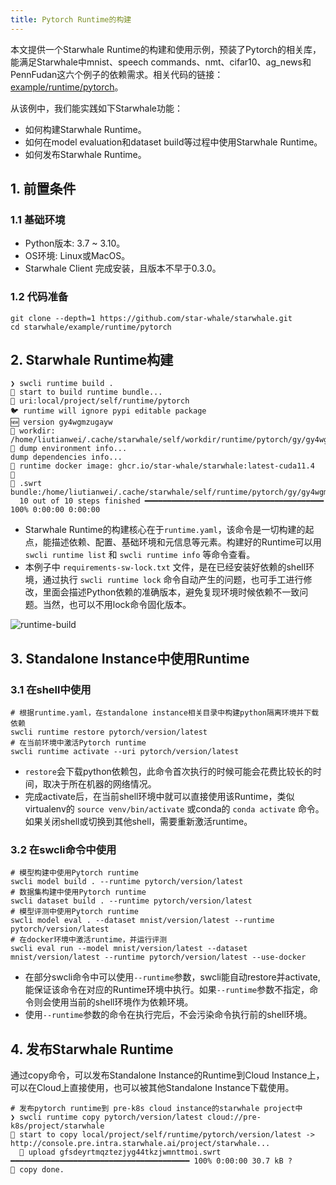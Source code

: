 ```yaml
---
title: Pytorch Runtime的构建
---
```


本文提供一个Starwhale Runtime的构建和使用示例，预装了Pytorch的相关库，能满足Starwhale中mnist、speech commands、nmt、cifar10、ag_news和PennFudan这六个例子的依赖需求。相关代码的链接：[example/runtime/pytorch](https://github.com/star-whale/starwhale/tree/main/example/runtime/pytorch)。

从该例中，我们能实践如下Starwhale功能：

- 如何构建Starwhale Runtime。
- 如何在model evaluation和dataset build等过程中使用Starwhale Runtime。
- 如何发布Starwhale Runtime。

## 1. 前置条件

### 1.1 基础环境

- Python版本: 3.7 ~ 3.10。
- OS环境: Linux或MacOS。
- Starwhale Client 完成安装，且版本不早于0.3.0。

### 1.2 代码准备

```shell
git clone --depth=1 https://github.com/star-whale/starwhale.git
cd starwhale/example/runtime/pytorch
```

## 2. Starwhale Runtime构建

```console
❯ swcli runtime build .
🚧 start to build runtime bundle...
👷 uri:local/project/self/runtime/pytorch
🐦 runtime will ignore pypi editable package
🆕 version gy4wgmzugayw
📁 workdir: /home/liutianwei/.cache/starwhale/self/workdir/runtime/pytorch/gy/gy4wgmzugaywczjyg44tkzjwnvrgq4y
🐝 dump environment info...
dump dependencies info...
🌈 runtime docker image: ghcr.io/star-whale/starwhale:latest-cuda11.4  🌈
🦋 .swrt bundle:/home/liutianwei/.cache/starwhale/self/runtime/pytorch/gy/gy4wgmzugaywczjyg44tkzjwnvrgq4y.swrt
  10 out of 10 steps finished ━━━━━━━━━━━━━━━━━━━━━━━━━━━━━━━━━━━━━━━━ 100% 0:00:00 0:00:00
```

- Starwhale Runtime的构建核心在于`runtime.yaml`，该命令是一切构建的起点，能描述依赖、配置、基础环境和元信息等元素。构建好的Runtime可以用 `swcli runtime list` 和 `swcli runtime info` 等命令查看。
- 本例子中 `requirements-sw-lock.txt` 文件，是在已经安装好依赖的shell环境，通过执行 `swcli runtime lock` 命令自动产生的问题，也可手工进行修改，里面会描述Python依赖的准确版本，避免复现环境时候依赖不一致问题。当然，也可以不用lock命令固化版本。

![runtime-build](../img/runtime-build.gif)

## 3. Standalone Instance中使用Runtime

### 3.1 在shell中使用

```console
# 根据runtime.yaml，在standalone instance相关目录中构建python隔离环境并下载依赖
swcli runtime restore pytorch/version/latest
# 在当前环境中激活Pytorch runtime
swcli runtime activate --uri pytorch/version/latest
```

- `restore`会下载python依赖包，此命令首次执行的时候可能会花费比较长的时间，取决于所在机器的网络情况。
- 完成activate后，在当前shell环境中就可以直接使用该Runtime，类似virtualenv的 `source venv/bin/activate` 或conda的 `conda activate` 命令。如果关闭shell或切换到其他shell，需要重新激活runtime。

### 3.2 在swcli命令中使用

```console
# 模型构建中使用Pytorch runtime
swcli model build . --runtime pytorch/version/latest
# 数据集构建中使用Pytorch runtime
swcli dataset build . --runtime pytorch/version/latest
# 模型评测中使用Pytorch runtime
swcli model eval . --dataset mnist/version/latest --runtime pytorch/version/latest
# 在docker环境中激活runtime，并运行评测
swcli eval run --model mnist/version/latest --dataset mnist/version/latest --runtime pytorch/version/latest --use-docker
```

- 在部分swcli命令中可以使用`--runtime`参数，swcli能自动restore并activate, 能保证该命令在对应的Runtime环境中执行。如果`--runtime`参数不指定，命令则会使用当前的shell环境作为依赖环境。
- 使用`--runtime`参数的命令在执行完后，不会污染命令执行前的shell环境。

## 4. 发布Starwhale Runtime

通过copy命令，可以发布Standalone Instance的Runtime到Cloud Instance上，可以在Cloud上直接使用，也可以被其他Standalone Instance下载使用。

```console
# 发布pytorch runtime到 pre-k8s cloud instance的starwhale project中
❯ swcli runtime copy pytorch/version/latest cloud://pre-k8s/project/starwhale
🚧 start to copy local/project/self/runtime/pytorch/version/latest -> http://console.pre.intra.starwhale.ai/project/starwhale...
  🎳 upload gfsdeyrtmqztezjyg44tkzjwmnttmoi.swrt ━━━━━━━━━━━━━━━━━━━━━━━━━━━━━━━━━━━━━━━━ 100% 0:00:00 30.7 kB ?
👏 copy done.
```
